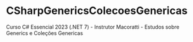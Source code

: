 # CSharpGenericsColecoesGenericas
Curso C# Essencial 2023 (.NET 7) - Instrutor Macoratti - Estudos sobre Generics e Coleções Genericas

